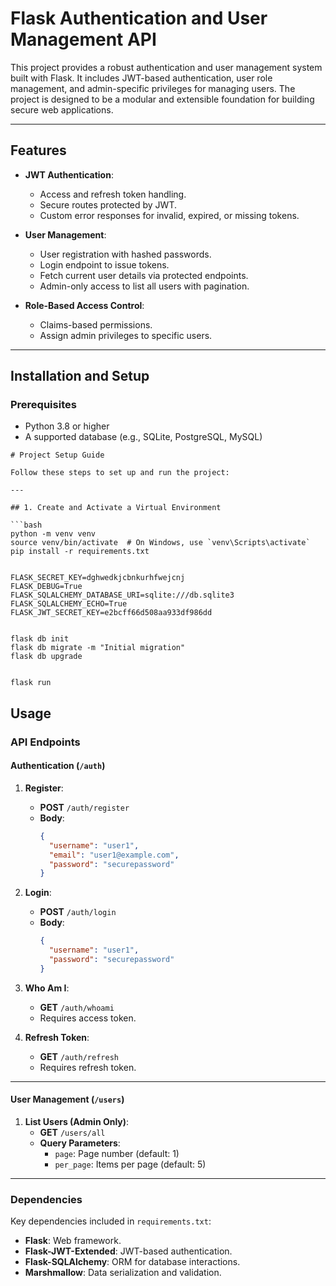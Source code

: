 # Flask Authentication and User Management API

This project provides a robust authentication and user management system built with Flask. It includes JWT-based authentication, user role management, and admin-specific privileges for managing users. The project is designed to be a modular and extensible foundation for building secure web applications.

---

## Features

- **JWT Authentication**:
  - Access and refresh token handling.
  - Secure routes protected by JWT.
  - Custom error responses for invalid, expired, or missing tokens.

- **User Management**:
  - User registration with hashed passwords.
  - Login endpoint to issue tokens.
  - Fetch current user details via protected endpoints.
  - Admin-only access to list all users with pagination.

- **Role-Based Access Control**:
  - Claims-based permissions.
  - Assign admin privileges to specific users.

---
## Installation and Setup

### Prerequisites
- Python 3.8 or higher
- A supported database (e.g., SQLite, PostgreSQL, MySQL)

```
# Project Setup Guide

Follow these steps to set up and run the project:

---

## 1. Create and Activate a Virtual Environment

```bash
python -m venv venv
source venv/bin/activate  # On Windows, use `venv\Scripts\activate`
pip install -r requirements.txt


FLASK_SECRET_KEY=dghwedkjcbnkurhfwejcnj
FLASK_DEBUG=True
FLASK_SQLALCHEMY_DATABASE_URI=sqlite:///db.sqlite3
FLASK_SQLALCHEMY_ECHO=True
FLASK_JWT_SECRET_KEY=e2bcff66d508aa933df986dd


flask db init
flask db migrate -m "Initial migration"
flask db upgrade


flask run

```


## Usage

### API Endpoints

#### **Authentication (`/auth`)**

1. **Register**:
   - **POST** `/auth/register`
   - **Body**:
     ```json
     {
       "username": "user1",
       "email": "user1@example.com",
       "password": "securepassword"
     }
     ```

2. **Login**:
   - **POST** `/auth/login`
   - **Body**:
     ```json
     {
       "username": "user1",
       "password": "securepassword"
     }
     ```

3. **Who Am I**:
   - **GET** `/auth/whoami`  
   - Requires access token.

4. **Refresh Token**:
   - **GET** `/auth/refresh`  
   - Requires refresh token.

---

#### **User Management (`/users`)**

1. **List Users (Admin Only)**:
   - **GET** `/users/all`
   - **Query Parameters**:
     - `page`: Page number (default: 1)
     - `per_page`: Items per page (default: 5)

---

### Dependencies

Key dependencies included in `requirements.txt`:

- **Flask**: Web framework.
- **Flask-JWT-Extended**: JWT-based authentication.
- **Flask-SQLAlchemy**: ORM for database interactions.
- **Marshmallow**: Data serialization and validation.
